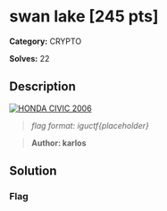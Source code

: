 # swan lake [245 pts]

**Category:** CRYPTO

**Solves:** 22

## Description
[![HONDA CIVIC 2006](http://img.youtube.com/vi/UWxtpBcYzao/0.jpg)](http://www.youtube.com/watch?v=UWxtpBcYzao "SWAN LAKE")

>*flag format: iguctf{placeholder}*

>**Author: karlos**

## Solution

### Flag

